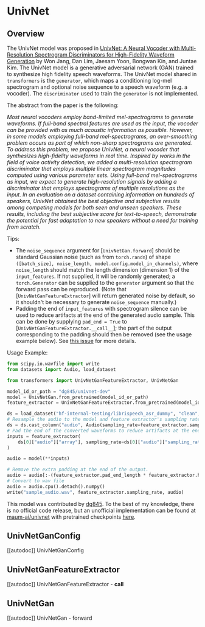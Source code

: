 <!--Copyright 2023 The HuggingFace Team. All rights reserved.

Licensed under the Apache License, Version 2.0 (the "License"); you may not use this file except in compliance with
the License. You may obtain a copy of the License at

http://www.apache.org/licenses/LICENSE-2.0

Unless required by applicable law or agreed to in writing, software distributed under the License is distributed on
an "AS IS" BASIS, WITHOUT WARRANTIES OR CONDITIONS OF ANY KIND, either express or implied. See the License for the
specific language governing permissions and limitations under the License.

⚠️ Note that this file is in Markdown but contain specific syntax for our doc-builder (similar to MDX) that may not be
rendered properly in your Markdown viewer.

-->

# UnivNet

## Overview

The UnivNet model was proposed in [UnivNet: A Neural Vocoder with Multi-Resolution Spectrogram Discriminators for High-Fidelity Waveform Generation](https://arxiv.org/abs/2106.07889) by Won Jang, Dan Lim, Jaesam Yoon, Bongwan Kin, and Juntae Kim.
The UnivNet model is a generative adversarial network (GAN) trained to synthesize high fidelity speech waveforms. The UnivNet model shared in `transformers` is the `generator`, which maps a conditioning log-mel spectrogram and optional noise sequence to a speech waveform (e.g. a vocoder). The `discriminator` used to train the `generator` is not implemented.

The abstract from the paper is the following:

*Most neural vocoders employ band-limited mel-spectrograms to generate waveforms. If full-band spectral features are used as the input, the vocoder can be provided with as much acoustic information as possible. However, in some models employing full-band mel-spectrograms, an over-smoothing problem occurs as part of which non-sharp spectrograms are generated. To address this problem, we propose UnivNet, a neural vocoder that synthesizes high-fidelity waveforms in real time. Inspired by works in the field of voice activity detection, we added a multi-resolution spectrogram discriminator that employs multiple linear spectrogram magnitudes computed using various parameter sets. Using full-band mel-spectrograms as input, we expect to generate high-resolution signals by adding a discriminator that employs spectrograms of multiple resolutions as the input. In an evaluation on a dataset containing information on hundreds of speakers, UnivNet obtained the best objective and subjective results among competing models for both seen and unseen speakers. These results, including the best subjective score for text-to-speech, demonstrate the potential for fast adaptation to new speakers without a need for training from scratch.*

Tips:

- The `noise_sequence` argument for [`UnivNetGan.forward`] should be standard Gaussian noise (such as from `torch.randn`) of shape `([batch_size], noise_length, model.config.model_in_channels)`, where `noise_length` should match the length dimension (dimension 1) of the `input_features`. If not supplied, it will be randomly generated; a `torch.Generator` can be supplied to the `generator` argument so that the forward pass can be reproduced. (Note that [`UnivNetGanFeatureExtractor`] will return generated noise by default, so it shouldn't be necessary to generate `noise_sequence` manually.)
- Padding the end of `input_features` with spectrogram silence can be used to reduce artifacts at the end of the generated audio sample. This can be done by supplying `pad_end = True` to [`UnivNetGanFeatureExtractor.__call__`]; the part of the output corresponding to the padding should then be removed (see the usage example below). See [this issue](https://github.com/seungwonpark/melgan/issues/8) for more details.

Usage Example:

```python
from scipy.io.wavfile import write
from datasets import Audio, load_dataset

from transformers import UnivNetGanFeatureExtractor, UnivNetGan

model_id_or_path = "dg845/univnet-dev"
model = UnivNetGan.from_pretrained(model_id_or_path)
feature_extractor = UnivNetGanFeatureExtractor.from_pretrained(model_id_or_path)

ds = load_dataset("hf-internal-testing/librispeech_asr_dummy", "clean", split="validation")
# Resample the audio to the model and feature extractor's sampling rate.
ds = ds.cast_column("audio", Audio(sampling_rate=feature_extractor.sampling_rate))
# Pad the end of the converted waveforms to reduce artifacts at the end of the output audio samples.
inputs = feature_extractor(
    ds[0]["audio"]["array"], sampling_rate=ds[0]["audio"]["sampling_rate"], pad_end=True, return_tensors="pt"
)

audio = model(**inputs)

# Remove the extra padding at the end of the output.
audio = audio[:-(feature_extractor.pad_end_length * feature_extractor.hop_length)]
# Convert to wav file
audio = audio.cpu().detach().numpy()
write("sample_audio.wav", feature_extractor.sampling_rate, audio)
```

This model was contributed by [dg845](https://huggingface.co/dg845).
To the best of my knowledge, there is no official code release, but an unofficial implementation can be found at [maum-ai/univnet](https://github.com/maum-ai/univnet) with pretrained checkpoints [here](https://github.com/maum-ai/univnet#pre-trained-model).


## UnivNetGanConfig

[[autodoc]] UnivNetGanConfig

## UnivNetGanFeatureExtractor

[[autodoc]] UnivNetGanFeatureExtractor
    - __call__

## UnivNetGan

[[autodoc]] UnivNetGan
    - forward